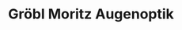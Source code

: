 ---
title: "Gröbl Moritz Augenoptik"
url: /immenstadt-i-allgaeu/groebl-moritz-augenoptik/
shop: Optiker
---